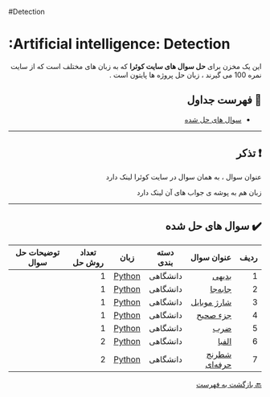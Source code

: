 #Detection

# :Artificial intelligence: Detection

<div dir="rtl">

این یک مخزن برای **حل سوال های سایت کوئرا** که به زبان های مختلف است که از سایت نمره 100 می گیرند ، زبان حل پروژه ها
پایتون است .

## :mag_right: فهرست جداول

* [سوال های حل شده](#heavy_check_mark-سوال-های-حل-شده)

***

## :exclamation: تذکر


عنوان سوال ، به همان سوال در سایت کوئرا لینک دارد

زبان هم به پوشه ی جواب های آن لینک دارد

***

## :heavy_check_mark: سوال های حل شده

ردیف | عنوان سوال | دسته بندی | زبان | تعداد روش حل | توضیحات حل سوال
 --- | --- | --- | --- | --- | --- 
1 | [بدیهی](https://b2n.ir/badihi-quera) | دانشگاهی | [Python](https://b2n.ir/badihi2) | 1 |
2 | [جابه‌جا](https://b2n.ir/jabeja-quera) | دانشگاهی | [Python](https://b2n.ir/jabeja) | 1 |
3 | [شارژ موبایل](https://b2n.ir/sharjmobile-quera) | دانشگاهی | [Python](https://b2n.ir/sharjmobile) | 1 |
4 | [جزء صحیح](https://b2n.ir/jozysahih-quera) | دانشگاهی | [Python](https://b2n.ir/jozysahih) | 1 |
5 | [ضرب](https://b2n.ir/zarb-quera) | دانشگاهی | [Python](https://b2n.ir/zarb1) | 1 |
6 | [الفبا](https://b2n.ir/alepha-quera) | دانشگاهی | [Python](https://b2n.ir/alepha) | 2 |
7 | [شطرنج حرفه‌ای](https://b2n.ir/shatranj-quera) | دانشگاهی | [Python](https://b2n.ir/shatranj12) | 2 |
 
 [:back: بازگشت به فهرست](#mag_right-فهرست-جداول)
